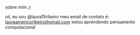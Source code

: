 sobre mim ;)

oii, eu sou @laura15ribeiro
meu email de contato é: lauraamericoribeiro@gmail.com
estou aprendendo pensamento computacional
